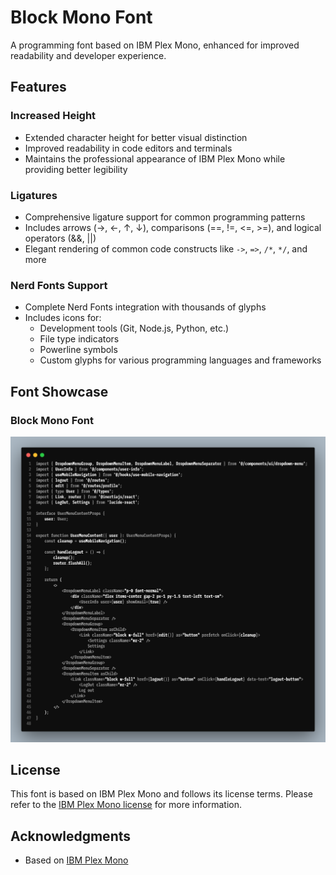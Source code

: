 # Block Mono Font

A programming font based on IBM Plex Mono, enhanced for improved readability and developer experience.

## Features

### Increased Height
- Extended character height for better visual distinction
- Improved readability in code editors and terminals
- Maintains the professional appearance of IBM Plex Mono while providing better legibility

### Ligatures
- Comprehensive ligature support for common programming patterns
- Includes arrows (→, ←, ↑, ↓), comparisons (==, !=, <=, >=), and logical operators (&&, ||)
- Elegant rendering of common code constructs like `->`, `=>`, `/*`, `*/`, and more

### Nerd Fonts Support
- Complete Nerd Fonts integration with thousands of glyphs
- Includes icons for:
  - Development tools (Git, Node.js, Python, etc.)
  - File type indicators
  - Powerline symbols
  - Custom glyphs for various programming languages and frameworks

## Font Showcase

### Block Mono Font

![Block Mono Font Preview](assets/blockmono.png)

## License

This font is based on IBM Plex Mono and follows its license terms. Please refer to the [IBM Plex Mono license](https://github.com/IBM/plex#license) for more information.


## Acknowledgments

- Based on [IBM Plex Mono](https://github.com/IBM/plex)